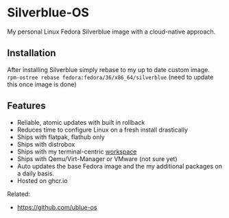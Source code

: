 # Silverblue-OS

My personal Linux Fedora Silverblue image with a cloud-native approach. 

## Installation

After installing Silverblue simply rebase to my up to date custom image.  
`rpm-ostree rebase fedora:fedora/36/x86_64/silverblue` (need to update this
once image is done)

## Features

* Reliable, atomic updates with built in rollback
* Reduces time to configure Linux on a fresh install drastically
* Ships with flatpak, flathub only
* Ships with distrobox
* Ships with my terminal-centric [workspace]
* Ships with Qemu/Virt-Manager or VMware (not sure yet)
* Auto updates the base Fedora image and the my additional packages on a daily
  basis.
* Hosted on ghcr.io

[workspace]: <https://github.com/SimonWoodtli/workspace>


Related:

* <https://github.com/ublue-os>
